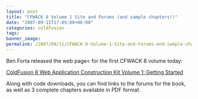 ```yaml
---
layout: post
title: "CFWACK 8 Volume 1 Site and Forums (and sample chapters!)"
date: "2007-09-11T17:09:00+06:00"
categories: coldfusion 
tags: 
banner_image: 
permalink: /2007/09/11/CFWACK-8-Volume-1-Site-and-Forums-and-sample-chapters
---
```


Ben Forta released the web page< for the first CFWACK 8 volume today:

<a href="http://www.forta.com/books/032151548X/">ColdFusion 8 Web Application Construction Kit Volume 1: Getting Started</a>

Along with code downloads, you can find links to the forums for the book, as well as 3 complete chapters available in PDF format.